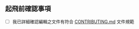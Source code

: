 <!--
請在發送 Pull Request 之前同意以下事項，謝謝你的協作 ❤️
-->

## 起飛前確認事項

- [ ] 我已詳細確認編輯之文件有符合 [CONTRIBUTING.md](https://github.com/Gary50613/yeecord-docs/blob/master/CONTRIBUTING.md) 文件規範